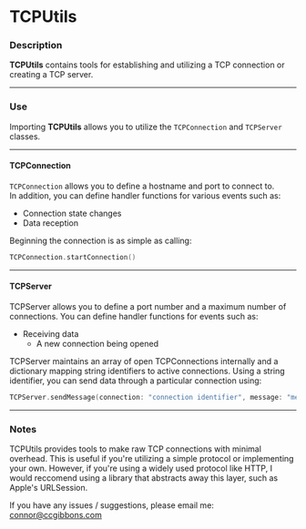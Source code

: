 # **TCPUtils**

### **Description**
**TCPUtils** contains tools for establishing and utilizing a TCP connection or creating a TCP server.

---

### **Use**

Importing **TCPUtils** allows you to utilize the `TCPConnection` and `TCPServer` classes.

---

#### **TCPConnection**

`TCPConnection` allows you to define a hostname and port to connect to.  
In addition, you can define handler functions for various events such as:

- Connection state changes  
- Data reception  

Beginning the connection is as simple as calling:

```swift
TCPConnection.startConnection()
```
---

#### **TCPServer**

TCPServer allows you to define a port number and a maximum number of connections.
You can define handler functions for events such as:
  - Receiving data
	-	A new connection being opened

TCPServer maintains an array of open TCPConnections internally and a dictionary mapping string identifiers to active connections.
Using a string identifier, you can send data through a particular connection using:
```swift
TCPServer.sendMessage(connection: "connection identifier", message: "message here :)")
```

---

### **Notes**

TCPUtils provides tools to make raw TCP connections with minimal overhead. This is useful if you're utilizing a simple protocol or implementing your own.
However, if you're using a widely used protocol like HTTP, I would reccomend using a library that abstracts away this layer, such as Apple's URLSession.

If you have any issues / suggestions, please email me: connor@ccgibbons.com


